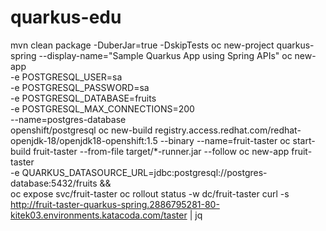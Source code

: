 # quarkus-edu

mvn clean package -DuberJar=true -DskipTests
oc new-project quarkus-spring --display-name="Sample Quarkus App using Spring APIs"
oc new-app \
    -e POSTGRESQL_USER=sa \
    -e POSTGRESQL_PASSWORD=sa \
    -e POSTGRESQL_DATABASE=fruits \
    -e POSTGRESQL_MAX_CONNECTIONS=200 \
    --name=postgres-database \
    openshift/postgresql
oc new-build registry.access.redhat.com/redhat-openjdk-18/openjdk18-openshift:1.5 --binary --name=fruit-taster
oc start-build fruit-taster --from-file target/*-runner.jar --follow
oc new-app fruit-taster \
   -e QUARKUS_DATASOURCE_URL=jdbc:postgresql://postgres-database:5432/fruits && \
oc expose svc/fruit-taster
oc rollout status -w dc/fruit-taster
curl -s http://fruit-taster-quarkus-spring.2886795281-80-kitek03.environments.katacoda.com/taster | jq
